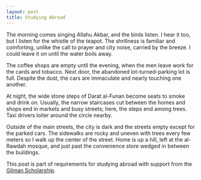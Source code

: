 ```yaml
---
layout: post
title: Studying Abroad
---
```

The morning comes singing Allahu Akbar, and the birds listen. I hear it too, but I listen for the whistle of the teapot. The shrillness is familiar and comforting, unlike the call to prayer and city noise, carried by the breeze. I could leave it on until the water boils away. 
	
The coffee shops are empty until the evening, when the men leave work for the cards and tobacco. Next door, the abandoned lot-turned-parking lot is full. Despite the dust, the cars are immaculate and nearly touching one another.
	
At night, the wide stone steps of Darat al-Funan become seats to smoke and drink on. Usually, the narrow staircases cut between the homes and shops end in markets and busy streets; here, the steps end among trees. Taxi drivers loiter around the circle nearby. 
	
Outside of the main streets, the city is dark and the streets empty except for the parked cars. The sidewalks are rocky and uneven with trees every few meters so I walk up the center of the street. Home is up a hill, left at the al-Rawdah mosque, and just past the convenience store wedged in between the buildings.
  
This post is part of requirements for studying abroad with support from the [Gilman Scholarship](https://www.iie.org/Programs/Gilman-Scholarship-Program).



